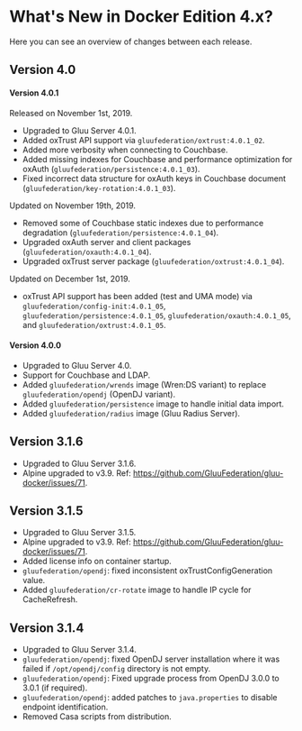 # What's New in Docker Edition 4.x?

Here you can see an overview of changes between each release.

## Version 4.0

#### Version 4.0.1

Released on November 1st, 2019.

* Upgraded to Gluu Server 4.0.1.
* Added oxTrust API support via `gluufederation/oxtrust:4.0.1_02`.
* Added more verbosity when connecting to Couchbase.
* Added missing indexes for Couchbase and performance optimization for oxAuth (`gluufederation/persistence:4.0.1_03`).
* Fixed incorrect data structure for oxAuth keys in Couchbase document (`gluufederation/key-rotation:4.0.1_03`).

Updated on November 19th, 2019.

* Removed some of Couchbase static indexes due to performance degradation (`gluufederation/persistence:4.0.1_04`).
* Upgraded oxAuth server and client packages (`gluufederation/oxauth:4.0.1_04`).
* Upgraded oxTrust server package (`gluufederation/oxtrust:4.0.1_04`).

Updated on December 1st, 2019.

* oxTrust API support has been added (test and UMA mode) via `gluufederation/config-init:4.0.1_05`, `gluufederation/persistence:4.0.1_05`, `gluufederation/oxauth:4.0.1_05`, and `gluufederation/oxtrust:4.0.1_05`.

#### Version 4.0.0

* Upgraded to Gluu Server 4.0.
* Support for Couchbase and LDAP.
* Added `gluufederation/wrends` image (Wren:DS variant) to replace `gluufederation/opendj` (OpenDJ variant).
* Added `gluufederation/persistence` image to handle initial data import.
* Added `gluufederation/radius` image (Gluu Radius Server).

## Version 3.1.6

* Upgraded to Gluu Server 3.1.6.
* Alpine upgraded to v3.9. Ref: https://github.com/GluuFederation/gluu-docker/issues/71.

## Version 3.1.5

* Upgraded to Gluu Server 3.1.5.
* Alpine upgraded to v3.9. Ref: https://github.com/GluuFederation/gluu-docker/issues/71.
* Added license info on container startup.
* `gluufederation/opendj`: fixed inconsistent oxTrustConfigGeneration value.
* Added `gluufederation/cr-rotate` image to handle IP cycle for CacheRefresh.

## Version 3.1.4

* Upgraded to Gluu Server 3.1.4.
* `gluufederation/opendj`: fixed OpenDJ server installation where it was failed if `/opt/opendj/config` directory is not empty.
* `gluufederation/opendj`: Fixed upgrade process from OpenDJ 3.0.0 to 3.0.1 (if required).
* `gluufederation/opendj`: added patches to `java.properties` to disable endpoint identification.
* Removed Casa scripts from distribution.
